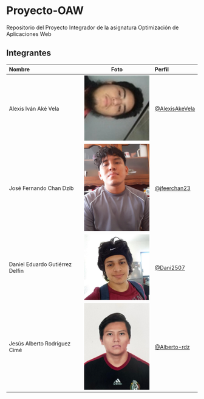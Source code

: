 # Proyecto-OAW
Repositorio del Proyecto Integrador de la asignatura Optimización de Aplicaciones Web

## Integrantes

| Nombre                        | Foto                                                          | Perfil    |
| :---                          |    :----:                                                     |          :--- |
| Alexis Iván Aké Vela          | <img src="Integrantes/alexis.jpg" width="200">             | [@AlexisAkeVela](https://github.com/AlexisAkeVela)      |
| José Fernando Chan Dzib       | <img src="Integrantes/fercho.jpeg" width="200">         | [@jfeerchan23](https://github.com/Jfeerchan23)      |
| Daniel Eduardo Gutiérrez Delfin       | <img src="Integrantes/delfin.jpeg" width="200">         | [@Dani2507](https://github.com/Dani2507)      |
| Jesús Alberto Rodríguez Cimé     | <img src="Integrantes/alberto.jpeg" width="200">         | [@Alberto-rdz](https://github.com/Alberto-rdz)      |





